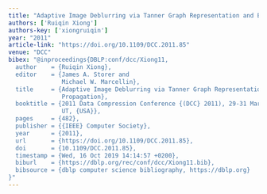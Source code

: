 ```yaml
---
title: "Adaptive Image Deblurring via Tanner Graph Representation and Belief Propagation"
authors: ['Ruiqin Xiong']
authors-key: ['xiongruiqin']
year: "2011"
article-link: "https://doi.org/10.1109/DCC.2011.85"
venue: "DCC"
bibex: "@inproceedings{DBLP:conf/dcc/Xiong11,
  author    = {Ruiqin Xiong},
  editor    = {James A. Storer and
               Michael W. Marcellin},
  title     = {Adaptive Image Deblurring via Tanner Graph Representation and Belief
               Propagation},
  booktitle = {2011 Data Compression Conference {(DCC} 2011), 29-31 March 2011, Snowbird,
               UT, {USA}},
  pages     = {482},
  publisher = {{IEEE} Computer Society},
  year      = {2011},
  url       = {https://doi.org/10.1109/DCC.2011.85},
  doi       = {10.1109/DCC.2011.85},
  timestamp = {Wed, 16 Oct 2019 14:14:57 +0200},
  biburl    = {https://dblp.org/rec/conf/dcc/Xiong11.bib},
  bibsource = {dblp computer science bibliography, https://dblp.org}
}"
---
```

